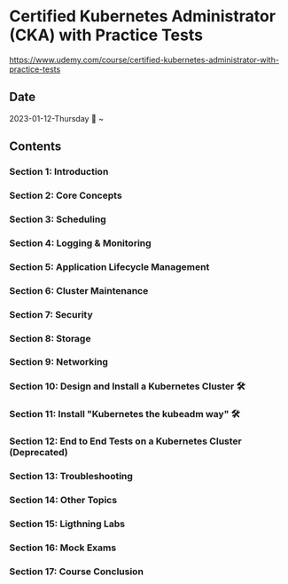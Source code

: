 # Certified Kubernetes Administrator (CKA) with Practice Tests

https://www.udemy.com/course/certified-kubernetes-administrator-with-practice-tests

## Date

2023-01-12-Thursday :sunflower: ~

## Contents

### Section 1: Introduction

### Section 2: Core Concepts

### Section 3: Scheduling

### Section 4: Logging & Monitoring

### Section 5: Application Lifecycle Management

### Section 6: Cluster Maintenance

### Section 7: Security

### Section 8: Storage

### Section 9: Networking

### Section 10: Design and Install a Kubernetes Cluster :hammer_and_wrench:

### Section 11: Install "Kubernetes the kubeadm way" :hammer_and_wrench:

### Section 12: End to End Tests on a Kubernetes Cluster (Deprecated)

### Section 13: Troubleshooting

### Section 14: Other Topics

### Section 15: Ligthning Labs

### Section 16: Mock Exams

### Section 17: Course Conclusion
